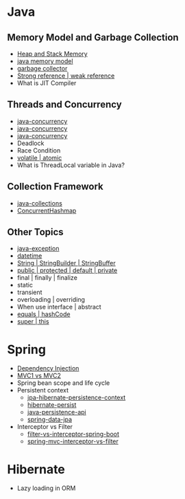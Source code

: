 # Java
## Memory Model and Garbage Collection
+ [Heap and Stack Memory](https://www.digitalocean.com/community/tutorials/java-heap-space-vs-stack-memory)
+ [java memory model](https://viblo.asia/p/java-memory-model-aWj53221l6m)
+ [garbage collector](https://batnamv.medium.com/garbage-collector-231d6c327b08)
+ [Strong reference | weak reference](https://viblo.asia/p/tim-hieu-ve-garbage-collector-va-4-loai-tham-chieu-strong-reference-weak-reference-soft-reference-phantom-reference-Qbq5QLRXlD8)
+ What is JIT Compiler

## Threads and Concurrency
+ [java-concurrency](https://howtodoinjava.com/series/java-concurrency/)
+ [java-concurrency](https://jenkov.com/tutorials/java-concurrency/index.html)
+ [java-concurrency](https://www.baeldung.com/java-concurrency)
+ Deadlock
+ Race Condition
+ [volatile | atomic](https://viblo.asia/p/java-volatile-Ljy5VXLVZra)
+ What is ThreadLocal variable in Java?

## Collection Framework
+ [java-collections](https://techmaster.vn/posts/36896/tat-tan-tat-ve-java-collections-sorting-phan-7)
+ [ConcurrentHashmap](https://cafedev.vn/tu-hoc-java-concurrenthashmap-trong-java/)

## Other Topics
+ [java-exception](https://viblo.asia/p/java-exception-handling-4P856vL15Y3)
+ [datetime](https://viblo.asia/p/xu-ly-datetime-nhu-the-nao-cho-chuan-YWOZr3BYlQ0)
+ [String | StringBuilder | StringBuffer](https://www.edureka.co/blog/string-vs-stringbuffer-vs-stringbuilder/)
+ [public | protected | default | private](https://viblo.asia/p/private-public-protected-va-default-trong-java-WAyK80yWKxX)
+ final | finally | finalize
+ static
+ transient
+ overloading | overriding
+ When use interface | abstract
+ [equals | hashCode](https://shareprogramming.net/moi-quan-he-giua-equals-va-hashcode-trong-java/)
+ [super | this](https://www.geeksforgeeks.org/super-and-this-keywords-in-java/)

# Spring
+ [Dependency Injection](https://toidicodedao.com/2015/11/03/dependency-injection-va-inversion-of-control-phan-1-dinh-nghia/)
+ [MVC1 vs MVC2](https://viquynh.wordpress.com/2018/02/05/mo-hinh-mvc2-code-demo-jsp-servlet-javabe/)
+ Spring bean scope and life cycle
+ Persistent context
    + [jpa-hibernate-persistence-context](https://www.baeldung.com/jpa-hibernate-persistence-context)
    + [hibernate-persist](https://viblo.asia/p/hibernate-save-persist-update-merge-saveorupdate-RQqKLz1Nl7z)
    + [java-persistence-api](https://codemind365.wordpress.com/2020/05/26/java-persistence-api/)
    + [spring-data-jpa](https://hocspringmvc.net/spring-data-jpa/)
+ Interceptor vs Filter
    + [filter-vs-interceptor-spring-boot](https://www.linkedin.com/pulse/filter-vs-interceptor-spring-boot-omar-ismail/)
    + [spring-mvc-interceptor-vs-filter](https://www.baeldung.com/spring-mvc-handlerinterceptor-vs-filter)

# Hibernate
+ Lazy loading in ORM
